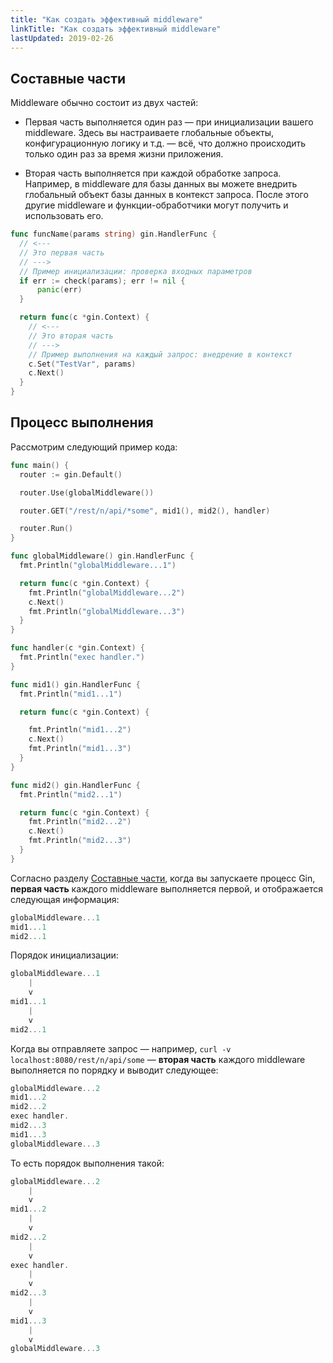 ```yaml
---
title: "Как создать эффективный middleware"
linkTitle: "Как создать эффективный middleware"
lastUpdated: 2019-02-26
---
```


## Составные части

Middleware обычно состоит из двух частей:

- Первая часть выполняется один раз — при инициализации вашего middleware. Здесь вы настраиваете глобальные объекты, конфигурационную логику и т.д. — всё, что должно происходить только один раз за время жизни приложения.

- Вторая часть выполняется при каждой обработке запроса. Например, в middleware для базы данных вы можете внедрить глобальный объект базы данных в контекст запроса. После этого другие middleware и функции-обработчики могут получить и использовать его.

```go
func funcName(params string) gin.HandlerFunc {
  // <---
  // Это первая часть
  // --->
  // Пример инициализации: проверка входных параметров
  if err := check(params); err != nil {
      panic(err)
  }

  return func(c *gin.Context) {
    // <---
    // Это вторая часть
    // --->
    // Пример выполнения на каждый запрос: внедрение в контекст
    c.Set("TestVar", params)
    c.Next()
  }
}
```

## Процесс выполнения

Рассмотрим следующий пример кода:

```go
func main() {
  router := gin.Default()

  router.Use(globalMiddleware())

  router.GET("/rest/n/api/*some", mid1(), mid2(), handler)

  router.Run()
}

func globalMiddleware() gin.HandlerFunc {
  fmt.Println("globalMiddleware...1")

  return func(c *gin.Context) {
    fmt.Println("globalMiddleware...2")
    c.Next()
    fmt.Println("globalMiddleware...3")
  }
}

func handler(c *gin.Context) {
  fmt.Println("exec handler.")
}

func mid1() gin.HandlerFunc {
  fmt.Println("mid1...1")

  return func(c *gin.Context) {

    fmt.Println("mid1...2")
    c.Next()
    fmt.Println("mid1...3")
  }
}

func mid2() gin.HandlerFunc {
  fmt.Println("mid2...1")

  return func(c *gin.Context) {
    fmt.Println("mid2...2")
    c.Next()
    fmt.Println("mid2...3")
  }
}
```

Согласно разделу [Составные части](#составные-части), когда вы запускаете процесс Gin, **первая часть** каждого middleware выполняется первой, и отображается следующая информация:

```go
globalMiddleware...1
mid1...1
mid2...1
```

Порядок инициализации:

```go
globalMiddleware...1
    |
    v
mid1...1
    |
    v
mid2...1
```

Когда вы отправляете запрос — например, `curl -v localhost:8080/rest/n/api/some` — **вторая часть** каждого middleware выполняется по порядку и выводит следующее:

```go
globalMiddleware...2
mid1...2
mid2...2
exec handler.
mid2...3
mid1...3
globalMiddleware...3
```

То есть порядок выполнения такой:

```go
globalMiddleware...2
    |
    v
mid1...2
    |
    v
mid2...2
    |
    v
exec handler.
    |
    v
mid2...3
    |
    v
mid1...3
    |
    v
globalMiddleware...3
